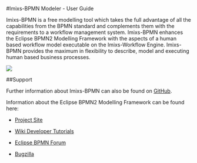 
#Imixs-BPMN Modeler - User Guide

Imixs-BPMN is a free modelling tool which takes the full advantage of all the capabilities from the BPMN standard and complements them with the requirements to a workflow management system. Imixs-BPMN enhances the Eclipse BPMN2 Modelling Framework with the aspects of a human based
workflow model executable on the Imixs-Workflow Engine. Imixs-BPMN provides the maximum in  flexibility to describe, model and executing human based business processes.

  
<img src="../images/modelling/bpmn_screen_00.png"/>
 
##Support

Further information about Imixs-BPMN can also be found on [GitHub](https://github.com/imixs/imixs-bpmn).
 
Information about the Eclipse BPMN2 Modelling Framework can be found here:
 
 * [Project Site](https://www.eclipse.org/bpmn2-modeler/)
 
 * [Wiki Developer Tutorials](https://wiki.eclipse.org/BPMN2-Modeler/DeveloperTutorials)
 
 * [Eclipse BPMN Forum](https://www.eclipse.org/forums/index.php/f/226/)
 
 * [Bugzilla](https://bugs.eclipse.org/bugs/enter_bug.cgi?product=BPMN2Modeler)
 
